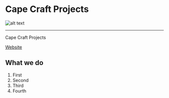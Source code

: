
# Cape Craft Projects

![alt text](https://durbanvilledistillery.com/images/CCLogo.png)
________________________________________________________________

Cape Craft Projects

[Website](https://durbanvilledistillery.com/)

## What we do

1. First
2. Second
3. Third
4. Fourth

[^1]: Copyright © 2022 Cape Town Craft Projects
